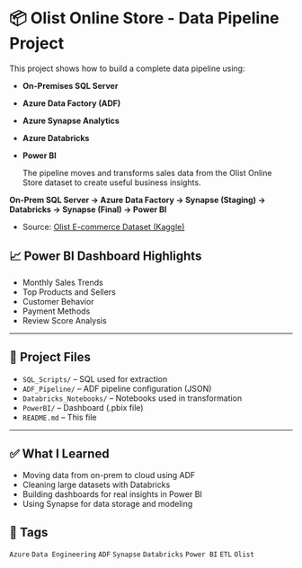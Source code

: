 # 📦 Olist Online Store - Data Pipeline Project


This project shows how to build a complete data pipeline using:

- **On-Premises SQL Server**
- **Azure Data Factory (ADF)**
- **Azure Synapse Analytics**
- **Azure Databricks**
- **Power BI**

  The pipeline moves and transforms sales data from the Olist Online Store dataset to create useful business insights.

**On-Prem SQL Server → Azure Data Factory → Synapse (Staging) → Databricks → Synapse (Final) → Power BI**

- Source: [Olist E-commerce Dataset (Kaggle)](https://www.kaggle.com/datasets/olistbr/brazilian-ecommerce)

  
## 📈 Power BI Dashboard Highlights

- Monthly Sales Trends
- Top Products and Sellers
- Customer Behavior
- Payment Methods
- Review Score Analysis

---

## 📂 Project Files

- `SQL_Scripts/` – SQL used for extraction
- `ADF_Pipeline/` – ADF pipeline configuration (JSON)
- `Databricks_Notebooks/` – Notebooks used in transformation
- `PowerBI/` – Dashboard (.pbix file)
- `README.md` – This file

---

## ✅ What I Learned

- Moving data from on-prem to cloud using ADF
- Cleaning large datasets with Databricks
- Building dashboards for real insights in Power BI
- Using Synapse for data storage and modeling


## 🔖 Tags

`Azure` `Data Engineering` `ADF` `Synapse` `Databricks` `Power BI` `ETL` `Olist`
